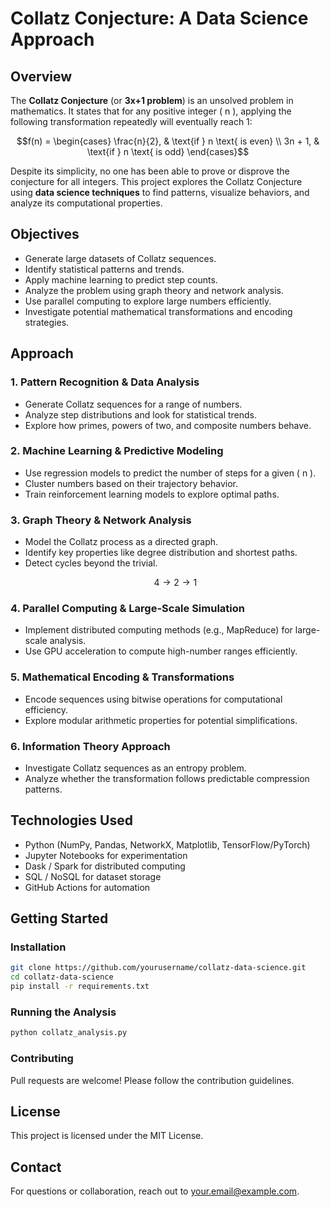 # Collatz Conjecture: A Data Science Approach

## Overview
The **Collatz Conjecture** (or **3x+1 problem**) is an unsolved problem in mathematics. It states that for any positive integer \( n \), applying the following transformation repeatedly will eventually reach 1:

```math
f(n) =
\begin{cases}
\frac{n}{2}, & \text{if } n \text{ is even} \\
3n + 1, & \text{if } n \text{ is odd}
\end{cases}
```

Despite its simplicity, no one has been able to prove or disprove the conjecture for all integers. This project explores the Collatz Conjecture using **data science techniques** to find patterns, visualize behaviors, and analyze its computational properties.

## Objectives
- Generate large datasets of Collatz sequences.
- Identify statistical patterns and trends.
- Apply machine learning to predict step counts.
- Analyze the problem using graph theory and network analysis.
- Use parallel computing to explore large numbers efficiently.
- Investigate potential mathematical transformations and encoding strategies.

## Approach

### 1. **Pattern Recognition & Data Analysis**
- Generate Collatz sequences for a range of numbers.
- Analyze step distributions and look for statistical trends.
- Explore how primes, powers of two, and composite numbers behave.

### 2. **Machine Learning & Predictive Modeling**
- Use regression models to predict the number of steps for a given \( n \).
- Cluster numbers based on their trajectory behavior.
- Train reinforcement learning models to explore optimal paths.

### 3. **Graph Theory & Network Analysis**
- Model the Collatz process as a directed graph.
- Identify key properties like degree distribution and shortest paths.
- Detect cycles beyond the trivial.
   ```math 
   4 \to 2 \to 1 
   ```

### 4. **Parallel Computing & Large-Scale Simulation**
- Implement distributed computing methods (e.g., MapReduce) for large-scale analysis.
- Use GPU acceleration to compute high-number ranges efficiently.

### 5. **Mathematical Encoding & Transformations**
- Encode sequences using bitwise operations for computational efficiency.
- Explore modular arithmetic properties for potential simplifications.

### 6. **Information Theory Approach**
- Investigate Collatz sequences as an entropy problem.
- Analyze whether the transformation follows predictable compression patterns.

## Technologies Used
- Python (NumPy, Pandas, NetworkX, Matplotlib, TensorFlow/PyTorch)
- Jupyter Notebooks for experimentation
- Dask / Spark for distributed computing
- SQL / NoSQL for dataset storage
- GitHub Actions for automation

## Getting Started
### Installation
```sh
git clone https://github.com/yourusername/collatz-data-science.git
cd collatz-data-science
pip install -r requirements.txt
```

### Running the Analysis
```sh
python collatz_analysis.py
```

### Contributing
Pull requests are welcome! Please follow the contribution guidelines.

## License
This project is licensed under the MIT License.

## Contact
For questions or collaboration, reach out to [your.email@example.com](mailto:your.email@example.com).
